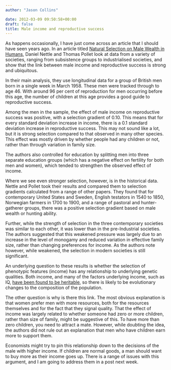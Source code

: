 ```yaml
---
author: "Jason Collins"

date: 2012-03-09 09:50:58+00:00
draft: false
title: Male income and reproductive success
---
```


As happens occasionally, I have just come across an article that I should have seen years ago. In an article titled [Natural Selection on Male Wealth in Humans](http://www.jstor.org/stable/10.1086/591690), Daniel Nettle and Thomas Pollet look at data from a variety of societies, ranging from subsistence groups to industrialised societies, and show that the link between male income and reproductive success is strong and ubiquitous.

In their main analysis, they use longitudinal data for a group of British men born in a single week in March 1958. These men were tracked through to age 46. With around 96 per cent of reproduction for men occurring before this age, the number of children at this age provides a good guide to reproductive success.

Among the men in the sample, the effect of male income on reproductive success was positive, with a selection gradient of 0.10. This means that for every standard deviation increase in income, there is a 0.1 standard deviation increase in reproductive success. This may not sound like a lot, but it is strong selection compared to that observed in many other species. This effect was mostly driven by whether people had any children or not, rather than through variation in family size.

The authors also controlled for education by splitting men into three separate education groups (which has a negative effect on fertility for both men and women), which tended to strengthen the observed effect of income.

Where we see even stronger selection, however, is in the historical data. Nettle and Pollet took their results and compared them to selection gradients calculated from a range of other papers. They found that for contemporary United States and Sweden, English testators in 1540 to 1850, Norwegian farmers in 1700 to 1900, and a range of pastoral and hunter-gatherer groups, there was a positive selection gradient based on male wealth or hunting ability.

Further, while the strength of selection in the three contemporary societies was similar to each other, it was lower than in the pre-Industrial societies. The authors suggested that this weakened pressure was largely due to an increase in the level of monogamy and reduced variation in effective family size, rather than changing preferences for income. As the authors note however, while weakened, the selection in modern societies is still significant.

An underlying question to these results is whether the selection of phenotypic features (income) has any relationship to underlying genetic qualities. Both income, and many of the factors underlying income, such as IQ, [have been found to be heritable](https://www.jasoncollins.blog/income-and-iq/), so there is likely to be evolutionary changes to the composition of the population.

The other question is why is there this link. The most obvious explanation is that women prefer men with more resources, both for the resources themselves and for the fact that they signal quality. That the effect of income was largely related to whether someone had zero or more children, rather than size of family, might be suggestive of this. To have more than zero children, you need to attract a mate. However, while doubting the idea, the authors did not rule out an explanation that men who have children earn more to support them.

Economists might try to pin this relationship down to the decisions of the male with higher income. If children are normal goods, a man should want to buy more as their income goes up. There is a range of issues with this argument, and I am going to address them in a post next week.
